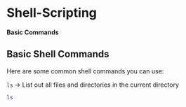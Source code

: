 # Shell-Scripting
**Basic  Commands**

## Basic Shell Commands

Here are some common shell commands you can use:

`ls` -> List out all files and directories in the current directory
```bash
ls 
